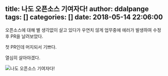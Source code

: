 title: 나도 오픈소스 기여자다!
author: ddalpange
tags: []
categories: []
date: 2018-05-14 22:06:00
---
오픈소스에 대해 별 생각없이 살고 있다가 우연치 않게 업무중에 에러가 발생하여 수정 후 PR을 날려보았다.

첫 PR인데 머지되서 기쁘다.

열심히 살아야겠다.

<!-- more -->

![나도 오픈소스 기여자다!](/images/tui-chart-contribute.png)